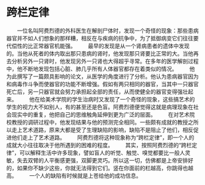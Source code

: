 # 跨栏定律
　　一位名叫阿费烈德的外科医生在解剖尸体时，发现一个奇怪的现象：那些患病器官并不如人们想象的那样糟，相反在与疾病的抗争中，为了抵御病变它们往往要代偿性的比正常器官机能强。 
　　最早的发现是从一个肾病患者的遗体中发现的。当他从死者的体内取出那只患病的肾时，他发现那只肾要比正常的大。当他再去分析另外一只肾时，他发现另外一只肾也大得超乎寻常。在多年的医学解剖过程中，他不断地发现包括心脏、肺几乎所有人体器官都存在着类似的情况。 
　　他为此撰写了一篇颇具影响的论文，从医学的角度进行了分析。他认为患病器官因为和病毒作斗争而使器官的功能不断增强。假如有两只相同的器官，当其中一只器官死亡后，另一只器官就会努力承担起全部的责任，从而使健全的器官变得强壮起来。 
　　他在给美术学院的学生治病时又发现了一个奇怪的现象，这些搞艺术的学生的视力大不如别人，有的甚至还是色盲。阿费烈德便觉得这就是病理现象在社会现实中的重复，他把自己的思维触角延伸到更为广泛的层面。 
　　在对艺术院校教授的调研过程中，他发现结果与他的预测完全相同。一些颇有成就的教授之所以走上艺术道路，原来大都是受了生理缺陷的影响，缺陷不是阻止了他们，相反促进他们走上了艺术道路。 
　　阿费烈德将这种现象称为“跨栏定律”，即一个人的成就大小往往取决于他所遇到的困难的程度。 
　　其实，按照阿费烈德的“跨栏定律”，可以解释生活中许多现象，譬如盲人的听觉、触觉、嗅觉都要比一般人灵敏，失去双臂的人平衡感更强，双脚更灵巧。所以这一切，仿佛都是上帝安排好的，如果你不缺少这些，你就无法得到它们。竖在你面前的栏越高，你跳得也越高。 
　　一个人的缺陷有时候就是上苍给他的成功信息。
 